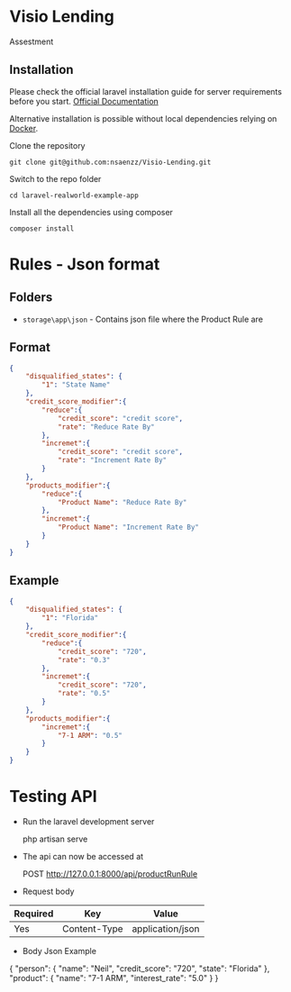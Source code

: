 # Visio Lending
 Assestment
 
 ## Installation

Please check the official laravel installation guide for server requirements before you start. [Official Documentation](https://laravel.com/docs/5.4/installation#installation)

Alternative installation is possible without local dependencies relying on [Docker](#docker). 

Clone the repository

    git clone git@github.com:nsaenzz/Visio-Lending.git

Switch to the repo folder

    cd laravel-realworld-example-app

Install all the dependencies using composer

    composer install
   

# Rules - Json format

## Folders

- `storage\app\json` - Contains json file where the Product Rule are

## Format

```json
{
	"disqualified_states": {    
		"1": "State Name"        
	},
	"credit_score_modifier":{
		"reduce":{
			"credit_score": "credit score",
			"rate": "Reduce Rate By"
		},
		"incremet":{
			"credit_score": "credit score",
			"rate": "Increment Rate By"
		}
	},
	"products_modifier":{
        "reduce":{
			"Product Name": "Reduce Rate By"
		},
		"incremet":{
			"Product Name": "Increment Rate By"
		}
	}
}
```
## Example

```json
{
	"disqualified_states": {
		"1": "Florida"
	},
	"credit_score_modifier":{
		"reduce":{
			"credit_score": "720",
			"rate": "0.3"
		},
		"incremet":{
			"credit_score": "720",
			"rate": "0.5"
		}
	},
	"products_modifier":{
		"incremet":{
			"7-1 ARM": "0.5"
		}
	}
}
```


# Testing API

- Run the laravel development server

    php artisan serve

- The api can now be accessed at

    POST http://127.0.0.1:8000/api/productRunRule

- Request body

| **Required** 	| **Key**              	| **Value**            	|
|----------	|------------------	|------------------	|
| Yes      	| Content-Type     	| application/json 	|


- Body Json Example

{
    "person": {
        "name": "Neil",
        "credit_score": "720",
        "state": "Florida"
    },
    "product": {
        "name": "7-1 ARM",
        "interest_rate": "5.0"
    }
}
